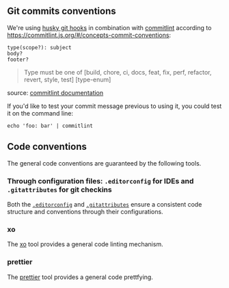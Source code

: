 ## Git commits conventions

We're using [husky git hooks](https://www.npmjs.com/husky) in combination with [commitlint](https://www.npmjs.com/package/@commitlint/cli) according to <https://commitlint.js.org/#/concepts-commit-conventions>:

```text
type(scope?): subject
body?
footer?
```

> Type must be one of [build, chore, ci, docs, feat, fix, perf, refactor, revert, style, test] [type-enum]

source: [commitlint documentation](https://commitlint.js.org/#/?id=test)

If you'd like to test your commit message previous to using it, you could test it on the command line:

```terminal
echo 'foo: bar' | commitlint
```

## Code conventions

The general code conventions are guaranteed by the following tools.

### Through configuration files: `.editorconfig` for IDEs and `.gitattributes` for git checkins

Both the [`.editorconfig`](https://editorconfig.org/) and [`.gitattributes`](https://dev.to/deadlybyte/please-add-gitattributes-to-your-git-repository-1jld) ensure a consistent code structure and conventions through their configurations.

### xo

The [xo](https://github.com/db-ux/core/blob/main/docs/adr/linting-xo.adoc) tool provides a general code linting mechanism.

### prettier

The [prettier](https://github.com/db-ux/core/blob/main/docs/adr/code_style_formatter-prettier.adoc) tool provides a general code prettfying.
